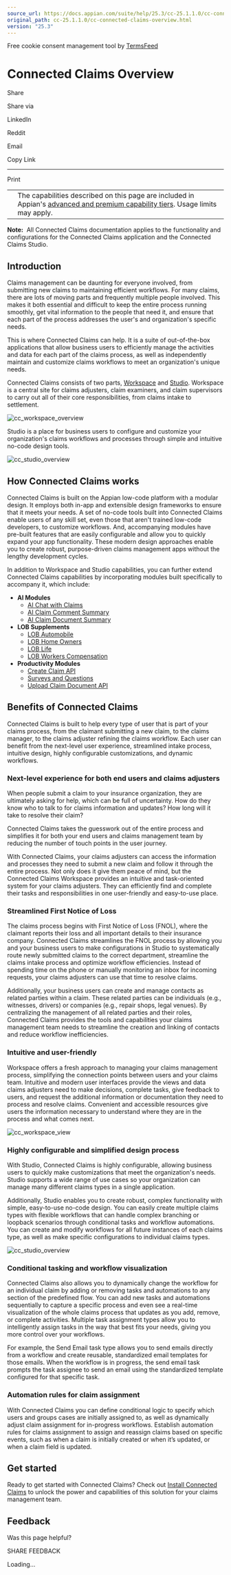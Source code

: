 ```yaml
---
source_url: https://docs.appian.com/suite/help/25.3/cc-25.1.1.0/cc-connected-claims-overview.html
original_path: cc-25.1.1.0/cc-connected-claims-overview.html
version: "25.3"
---
```


Free cookie consent management tool by [TermsFeed](https://www.termsfeed.com/)

# Connected Claims Overview

Share

Share via

LinkedIn

Reddit

Email

Copy Link

* * *

Print

<table><tbody><tr><td><i class="fa fa-info-circle" aria-hidden="true"></i></td><td>The capabilities described on this page are included in Appian's <a href="/suite/help/25.3/Appian_Tiers.html">advanced and premium capability tiers</a>. Usage limits may apply.</td></tr></tbody></table>

**Note:**  All Connected Claims documentation applies to the functionality and configurations for the Connected Claims application and the Connected Claims Studio.

## Introduction

Claims management can be daunting for everyone involved, from submitting new claims to maintaining efficient workflows. For many claims, there are lots of moving parts and frequently multiple people involved. This makes it both essential and difficult to keep the entire process running smoothly, get vital information to the people that need it, and ensure that each part of the process addresses the user's and organization's specific needs.

This is where Connected Claims can help. It is a suite of out-of-the-box applications that allow business users to efficiently manage the activities and data for each part of the claims process, as well as independently maintain and customize claims workflows to meet an organization's unique needs.

Connected Claims consists of two parts, [Workspace](cc-workspace-overview.html) and [Studio](cc-studio-overview.html). Workspace is a central site for claims adjusters, claim examiners, and claim supervisors to carry out all of their core responsibilities, from claims intake to settlement.

![cc_workspace_overview](images/cc_workspace_overview.png)

Studio is a place for business users to configure and customize your organization's claims workflows and processes through simple and intuitive no-code design tools.

![cc_studio_overview](images/cc_studio_overview.png)

## How Connected Claims works

Connected Claims is built on the Appian low-code platform with a modular design. It employs both in-app and extensible design frameworks to ensure that it meets your needs. A set of no-code tools built into Connected Claims enable users of any skill set, even those that aren't trained low-code developers, to customize workflows. And, accompanying modules have pre-built features that are easily configurable and allow you to quickly expand your app functionality. These modern design approaches enable you to create robust, purpose-driven claims management apps without the lengthy development cycles.

In addition to Workspace and Studio capabilities, you can further extend Connected Claims capabilities by incorporating modules built specifically to accompany it, which include:

-   **AI Modules**
    -   [AI Chat with Claims](cc-ai-chat-with-claims-module-overview.html)
    -   [AI Claim Comment Summary](cc-ai-comment-summary-module_overview.html)
    -   [AI Claim Document Summary](cc-ai-document-summary-module-overview.html)
-   **LOB Supplements**
    -   [LOB Automobile](cc-lob-automobile-module-overview.html)
    -   [LOB Home Owners](cc-lob-home-owners-module-overview.html)
    -   [LOB Life](cc-lob-life-module-overview.html)
    -   [LOB Workers Compensation](cc-lob-workers-compensation-module-overview.html)
-   **Productivity Modules**
    -   [Create Claim API](cc-create-claim-api-overview.html)
    -   [Surveys and Questions](cc-survey-and-question-module-overview.html)
    -   [Upload Claim Document API](cc-upload-claim-document-api-overview.html)

## Benefits of Connected Claims

Connected Claims is built to help every type of user that is part of your claims process, from the claimant submitting a new claim, to the claims manager, to the claims adjuster refining the claims workflow. Each user can benefit from the next-level user experience, streamlined intake process, intuitive design, highly configurable customizations, and dynamic workflows.

### Next-level experience for both end users and claims adjusters

When people submit a claim to your insurance organization, they are ultimately asking for help, which can be full of uncertainty. How do they know who to talk to for claims information and updates? How long will it take to resolve their claim?

Connected Claims takes the guesswork out of the entire process and simplifies it for both your end users and claims management team by reducing the number of touch points in the user journey.

With Connected Claims, your claims adjusters can access the information and processes they need to submit a new claim and follow it through the entire process. Not only does it give them peace of mind, but the Connected Claims Workspace provides an intuitive and task-oriented system for your claims adjusters. They can efficiently find and complete their tasks and responsibilities in one user-friendly and easy-to-use place.

### Streamlined First Notice of Loss

The claims process begins with First Notice of Loss (FNOL), where the claimant reports their loss and all important details to their insurance company. Connected Claims streamlines the FNOL process by allowing you and your business users to make configurations in Studio to systematically route newly submitted claims to the correct department, streamline the claims intake process and optimize workflow efficiencies. Instead of spending time on the phone or manually monitoring an inbox for incoming requests, your claims adjusters can use that time to resolve claims.

Additionally, your business users can create and manage contacts as related parties within a claim. These related parties can be individuals (e.g., witnesses, drivers) or companies (e.g., repair shops, legal venues). By centralizing the management of all related parties and their roles, Connected Claims provides the tools and capabilities your claims management team needs to streamline the creation and linking of contacts and reduce workflow inefficiencies.

### Intuitive and user-friendly

Workspace offers a fresh approach to managing your claims management process, simplifying the connection points between users and your claims team. Intuitive and modern user interfaces provide the views and data claims adjusters need to make decisions, complete tasks, give feedback to users, and request the additional information or documentation they need to process and resolve claims. Convenient and accessible resources give users the information necessary to understand where they are in the process and what comes next.

![cc_workspace_view](images/cc_workspace_view.png)

### Highly configurable and simplified design process

With Studio, Connected Claims is highly configurable, allowing business users to quickly make customizations that meet the organization's needs. Studio supports a wide range of use cases so your organization can manage many different claims types in a single application.

Additionally, Studio enables you to create robust, complex functionality with simple, easy-to-use no-code design. You can easily create multiple claims types with flexible workflows that can handle complex branching or loopback scenarios through conditional tasks and workflow automations. You can create and modify workflows for all future instances of each claims type, as well as make specific configurations to individual claims types.

![cc_studio_overview](images/cc_studio_overview.png)

### Conditional tasking and workflow visualization

Connected Claims also allows you to dynamically change the workflow for an individual claim by adding or removing tasks and automations to any section of the predefined flow. You can add new tasks and automations sequentially to capture a specific process and even see a real-time visualization of the whole claims process that updates as you add, remove, or complete activities. Multiple task assignment types allow you to intelligently assign tasks in the way that best fits your needs, giving you more control over your workflows.

For example, the Send Email task type allows you to send emails directly from a workflow and create reusable, standardized email templates for those emails. When the workflow is in progress, the send email task prompts the task assignee to send an email using the standardized template configured for that specific task.

### Automation rules for claim assignment

With Connected Claims you can define conditional logic to specify which users and groups cases are initially assigned to, as well as dynamically adjust claim assignment for in-progress workflows. Establish automation rules for claims assignment to assign and reassign claims based on specific events, such as when a claim is initially created or when it’s updated, or when a claim field is updated.

## Get started

Ready to get started with Connected Claims? Check out [Install Connected Claims](cc-installing-the-solution.html) to unlock the power and capabilities of this solution for your claims management team.

## Feedback

Was this page helpful?

SHARE FEEDBACK

Loading...